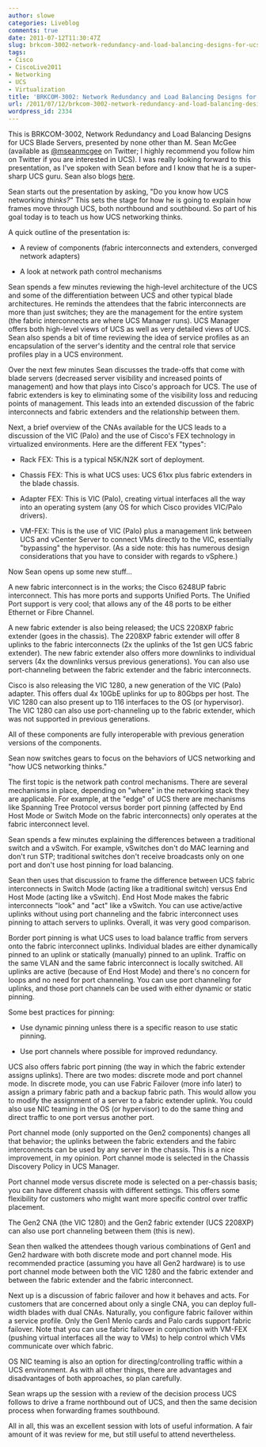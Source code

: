 ```yaml
---
author: slowe
categories: Liveblog
comments: true
date: 2011-07-12T11:30:47Z
slug: brkcom-3002-network-redundancy-and-load-balancing-designs-for-ucs-blade-servers
tags:
- Cisco
- CiscoLive2011
- Networking
- UCS
- Virtualization
title: 'BRKCOM-3002: Network Redundancy and Load Balancing Designs for UCS Blade Servers'
url: /2011/07/12/brkcom-3002-network-redundancy-and-load-balancing-designs-for-ucs-blade-servers/
wordpress_id: 2334
---
```


This is BRKCOM-3002, Network Redundancy and Load Balancing Designs for UCS Blade Servers, presented by none other than M. Sean McGee (available as [@mseanmcgee](http://twitter.com/mseanmcgee) on Twitter; I highly recommend you follow him on Twitter if you are interested in UCS). I was really looking forward to this presentation, as I've spoken with Sean before and I know that he is a super-sharp UCS guru. Sean also blogs [here](http://www.mseanmcgee.com/).

Sean starts out the presentation by asking, "Do you know how UCS networking _thinks?_" This sets the stage for how he is going to explain how frames move through UCS, both northbound and southbound. So part of his goal today is to teach us how UCS networking thinks.

A quick outline of the presentation is:

* A review of components (fabric interconnects and extenders, converged network adapters)

* A look at network path control mechanisms

Sean spends a few minutes reviewing the high-level architecture of the UCS and some of the differentiation between UCS and other typical blade architectures. He reminds the attendees that the fabric interconnects are more than just switches; they are the management for the entire system (the fabric interconnects are where UCS Manager runs). UCS Manager offers both high-level views of UCS as well as very detailed views of UCS. Sean also spends a bit of time reviewing the idea of service profiles as an encapsulation of the server's identity and the central role that service profiles play in a UCS environment.

Over the next few minutes Sean discusses the trade-offs that come with blade servers (decreased server visibility and increased points of management) and how that plays into Cisco's approach for UCS. The use of fabric extenders is key to eliminating some of the visibility loss and reducing points of management. This leads into an extended discussion of the fabric interconnects and fabric extenders and the relationship between them.

Next, a brief overview of the CNAs available for the UCS leads to a discussion of the VIC (Palo) and the use of Cisco's FEX technology in virtualized environments. Here are the different FEX "types":

* Rack FEX: This is a typical N5K/N2K sort of deployment.

* Chassis FEX: This is what UCS uses: UCS 61xx plus fabric extenders in the blade chassis.

* Adapter FEX: This is VIC (Palo), creating virtual interfaces all the way into an operating system (any OS for which Cisco provides VIC/Palo drivers).

* VM-FEX: This is the use of VIC (Palo) plus a management link between UCS and vCenter Server to connect VMs directly to the VIC, essentially "bypassing" the hypervisor. (As a side note: this has numerous design considerations that you have to consider with regards to vSphere.)

Now Sean opens up some new stuff...

A new fabric interconnect is in the works; the Cisco 6248UP fabric interconnect. This has more ports and supports Unified Ports. The Unified Port support is very cool; that allows any of the 48 ports to be either Ethernet or Fibre Channel.

A new fabric extender is also being released; the UCS 2208XP fabric extender (goes in the chassis). The 2208XP fabric extender will offer 8 uplinks to the fabric interconnects (2x the uplinks of the 1st gen UCS fabric extender). The new fabric extender also offers more downlinks to individual servers (4x the downlinks versus previous generations). You can also use port-channeling between the fabric extender and the fabric interconnects.

Cisco is also releasing the VIC 1280, a new generation of the VIC (Palo) adapter. This offers dual 4x 10GbE uplinks for up to 80Gbps per host. The VIC 1280 can also present up to 116 interfaces to the OS (or hypervisor). The VIC 1280 can also use port-channeling up to the fabric extender, which was not supported in previous generations.

All of these components are fully interoperable with previous generation versions of the components.

Sean now switches gears to focus on the behaviors of UCS networking and "how UCS networking thinks."

The first topic is the network path control mechanisms. There are several mechanisms in place, depending on "where" in the networking stack they are applicable. For example, at the "edge" of UCS there are mechanisms like Spanning Tree Protocol versus border port pinning (affected by End Host Mode or Switch Mode on the fabric interconnects) only operates at the fabric interconnect level.

Sean spends a few minutes explaining the differences between a traditional switch and a vSwitch. For example, vSwitches don't do MAC learning and don't run STP; traditional switches don't receive broadcasts only on one port and don't use host pinning for load balancing.

Sean then uses that discussion to frame the difference between UCS fabric interconnects in Switch Mode (acting like a traditional switch) versus End Host Mode (acting like a vSwitch). End Host Mode makes the fabric interconnects "look" and "act" like a vSwitch. You can use active/active uplinks without using port channeling and the fabric interconnect uses pinning to attach servers to uplinks. Overall, it was  very good comparison.

Border port pinning is what UCS uses to load balance traffic from servers onto the fabric interconnect uplinks. Individual blades are either dynamically pinned to an uplink or statically (manually) pinned to an uplink. Traffic on the same VLAN and the same fabric interconnect is locally switched. All uplinks are active (because of End Host Mode) and there's no concern for loops and no need for port channeling. You can use port channeling for uplinks, and those port channels can be used with either dynamic or static pinning.

Some best practices for pinning:

* Use dynamic pinning unless there is a specific reason to use static pinning.

* Use port channels where possible for improved redundancy.

UCS also offers fabric port pinning (the way in which the fabric extender assigns uplinks). There are two modes: discrete mode and port channel mode. In discrete mode, you can use Fabric Failover (more info later) to assign a primary fabric path and a backup fabric path. This would allow you to modify the assignment of a server to a fabric extender uplink. You could also use NIC teaming in the OS (or hypervisor) to do the same thing and direct traffic to one port versus another port.

Port channel mode (only supported on the Gen2 components) changes all that behavior; the uplinks between the fabric extenders and the fabirc interconnects can be used by any server in the chassis. This is a nice improvement, in my opinion. Port channel mode is selected in the Chassis Discovery Policy in UCS Manager.

Port channel mode versus discrete mode is selected on a per-chassis basis; you can have different chassis with different settings. This offers some flexibility for customers who might want more specific control over traffic placement.

The Gen2 CNA (the VIC 1280) and the Gen2 fabric extender (UCS 2208XP) can also use port channeling between them (this is new).

Sean then walked the attendees though various combinations of Gen1 and Gen2 hardware with both discrete mode and port channel mode. His recommended practice (assuming you have all Gen2 hardware) is to use port channel mode between both the VIC 1280 and the fabric extender and between the fabric extender and the fabric interconnect.

Next up is a discussion of fabric failover and how it behaves and acts. For customers that are concerned about only a single CNA, you can deploy full-width blades with dual CNAs. Naturally, you configure fabric failover within a service profile. Only the Gen1 Menlo cards and Palo cards support fabric failover. Note that you can use fabric failover in conjunction with VM-FEX (pushing virtual interfaces all the way to VMs) to help control which VMs communicate over which fabric.

OS NIC teaming is also an option for directing/controlling traffic within a UCS environment. As with all other things, there are advantages and disadvantages of both approaches, so plan carefully.

Sean wraps up the session with a review of the decision process UCS follows to drive a frame northbound out of UCS, and then the same decision process when forwarding frames southbound.

All in all, this was an excellent session with lots of useful information. A fair amount of it was review for me, but still useful to attend nevertheless.
